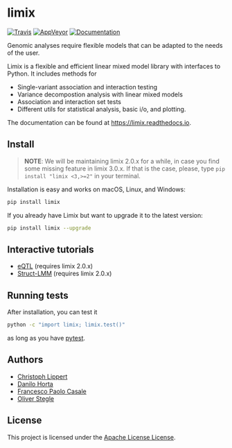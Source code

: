# limix

[![Travis](https://img.shields.io/travis/com/limix/limix.svg?style=flat-square&label=linux%20%2F%20macos%20build)](https://travis-ci.com/limix/limix) [![AppVeyor](https://img.shields.io/appveyor/ci/Horta/limix.svg?style=flat-square&label=windows%20build)](https://ci.appveyor.com/project/Horta/limix) [![Documentation](https://readthedocs.org/projects/limix/badge/?version=latest&style=flat-square)](https://limix.readthedocs.io/)

Genomic analyses require flexible models that can be adapted to the needs of the user.

Limix is a flexible and efficient linear mixed model library with interfaces to Python.
It includes methods for

- Single-variant association and interaction testing
- Variance decompostion analysis with linear mixed models
- Association and interaction set tests
- Different utils for statistical analysis, basic i/o, and plotting.

The documentation can be found at https://limix.readthedocs.io.

## Install

> **NOTE**: We will be maintaining limix 2.0.x for a while, in case you find some
> missing feature in limix 3.0.x. If that is the case, please, type `pip install "limix <3,>=2"` in your terminal.

Installation is easy and works on macOS, Linux, and Windows:

```bash
pip install limix
```

If you already have Limix but want to upgrade it to the latest version:

```bash
pip install limix --upgrade
```

## Interactive tutorials

- [eQTL](https://mybinder.org/v2/gh/limix/limix-tutorials/master?filepath=eQTL.ipynb) (requires limix 2.0.x)
- [Struct-LMM](https://mybinder.org/v2/gh/limix/limix-tutorials/master?filepath=struct-lmm.ipynb) (requires limix 2.0.x)

## Running tests

After installation, you can test it

```bash
python -c "import limix; limix.test()"
```

as long as you have [pytest](https://docs.pytest.org/en/latest/).

## Authors

* [Christoph Lippert](https://github.com/clippert)
* [Danilo Horta](https://github.com/horta)
* [Francesco Paolo Casale](https://github.com/fpcasale)
* [Oliver Stegle](https://github.com/ostegle)

## License

This project is licensed under the [Apache License License](https://raw.githubusercontent.com/limix/limix/2.0.0/LICENSE.md).
